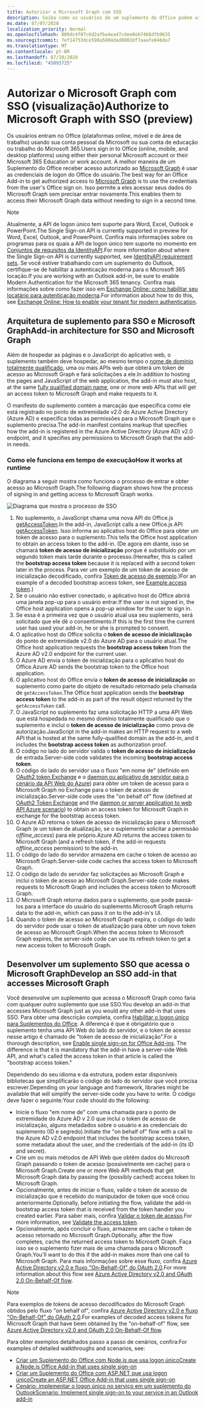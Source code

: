```yaml
---
title: Autorizar o Microsoft Graph com SSO
description: Saiba como os usuários de um suplemento do Office podem usar o logon único (SSO) para buscar dados do Microsoft Graph.
ms.date: 07/07/2020
localization_priority: Normal
ms.openlocfilehash: 809dc4f07c6d2afba4ea47cdee0eb7466dfb9635
ms.sourcegitcommit: 7ef14753dce598a5804dad8802df7aaafe046da7
ms.translationtype: MT
ms.contentlocale: pt-BR
ms.lasthandoff: 07/10/2020
ms.locfileid: "45093725"
---
```

# <a name="authorize-to-microsoft-graph-with-sso-preview"></a><span data-ttu-id="ce1af-103">Autorizar o Microsoft Graph com SSO (visualização)</span><span class="sxs-lookup"><span data-stu-id="ce1af-103">Authorize to Microsoft Graph with SSO (preview)</span></span>

<span data-ttu-id="ce1af-104">Os usuários entram no Office (plataformas online, móvel e de área de trabalho) usando sua conta pessoal da Microsoft ou sua conta de educação ou trabalho do Microsoft 365.</span><span class="sxs-lookup"><span data-stu-id="ce1af-104">Users sign in to Office (online, mobile, and desktop platforms) using either their personal Microsoft account or their Microsoft 365 Education or work account.</span></span> <span data-ttu-id="ce1af-105">A melhor maneira de um Suplemento do Office receber acesso autorizado ao [Microsoft Graph](https://developer.microsoft.com/graph/docs) é usar as credenciais de logon do Office do usuário.</span><span class="sxs-lookup"><span data-stu-id="ce1af-105">The best way for an Office Add-in to get authorized access to [Microsoft Graph](https://developer.microsoft.com/graph/docs) is to use the credentials from the user's Office sign on.</span></span> <span data-ttu-id="ce1af-106">Isso permite a eles acessar seus dados do Microsoft Graph sem precisar entrar novamente.</span><span class="sxs-lookup"><span data-stu-id="ce1af-106">This enables them to access their Microsoft Graph data without needing to sign in a second time.</span></span>

> [!NOTE]
> <span data-ttu-id="ce1af-107">Atualmente, a API de logon único tem suporte para Word, Excel, Outlook e PowerPoint.</span><span class="sxs-lookup"><span data-stu-id="ce1af-107">The Single Sign-on API is currently supported in preview for Word, Excel, Outlook, and PowerPoint.</span></span> <span data-ttu-id="ce1af-108">Confira mais informações sobre os programas para os quais a API de logon único tem suporte no momento em [Conjuntos de requisitos da IdentityAPI](../reference/requirement-sets/identity-api-requirement-sets.md).</span><span class="sxs-lookup"><span data-stu-id="ce1af-108">For more information about where the Single Sign-on API is currently supported, see [IdentityAPI requirement sets](../reference/requirement-sets/identity-api-requirement-sets.md).</span></span>
> <span data-ttu-id="ce1af-109">Se você estiver trabalhando com um suplemento do Outlook, certifique-se de habilitar a autenticação moderna para o Microsoft 365 locação.</span><span class="sxs-lookup"><span data-stu-id="ce1af-109">If you are working with an Outlook add-in, be sure to enable Modern Authentication for the Microsoft 365 tenancy.</span></span> <span data-ttu-id="ce1af-110">Confira mais informações sobre como fazer isso em [Exchange Online: como habilitar seu locatário para autenticação moderna](https://social.technet.microsoft.com/wiki/contents/articles/32711.exchange-online-how-to-enable-your-tenant-for-modern-authentication.aspx).</span><span class="sxs-lookup"><span data-stu-id="ce1af-110">For information about how to do this, see [Exchange Online: How to enable your tenant for modern authentication](https://social.technet.microsoft.com/wiki/contents/articles/32711.exchange-online-how-to-enable-your-tenant-for-modern-authentication.aspx).</span></span>

## <a name="add-in-architecture-for-sso-and-microsoft-graph"></a><span data-ttu-id="ce1af-111">Arquitetura de suplemento para SSO e Microsoft Graph</span><span class="sxs-lookup"><span data-stu-id="ce1af-111">Add-in architecture for SSO and Microsoft Graph</span></span>

<span data-ttu-id="ce1af-112">Além de hospedar as páginas e o JavaScript do aplicativo web, o suplemento também deve hospedar, ao mesmo tempo o [nome de domínio totalmente qualificado](/windows/desktop/DNS/f-gly#_dns_fully_qualified_domain_name_fqdn__gly), uma ou mais APIs web que obterá um token de acesso ao Microsoft Graph e fará solicitações a ele.</span><span class="sxs-lookup"><span data-stu-id="ce1af-112">In addition to hosting the pages and JavaScript of the web application, the add-in must also host, at the same [fully qualified domain name](/windows/desktop/DNS/f-gly#_dns_fully_qualified_domain_name_fqdn__gly), one or more web APIs that will get an access token to Microsoft Graph and make requests to it.</span></span>

<span data-ttu-id="ce1af-113">O manifesto do suplemento contém a marcação que especifica como ele está registrado no ponto de extremidade v2.0 do Azure Active Directory (Azure AD) e especifica todas as permissões para o Microsoft Graph que o suplemento precisa.</span><span class="sxs-lookup"><span data-stu-id="ce1af-113">The add-in manifest contains markup that specifies how the add-in is registered in the Azure Active Directory (Azure AD) v2.0 endpoint, and it specifies any permissions to Microsoft Graph that the add-in needs.</span></span>

### <a name="how-it-works-at-runtime"></a><span data-ttu-id="ce1af-114">Como ele funciona em tempo de execução</span><span class="sxs-lookup"><span data-stu-id="ce1af-114">How it works at runtime</span></span>

<span data-ttu-id="ce1af-115">O diagrama a seguir mostra como funciona o processo de entrar e obter acesso ao Microsoft Graph.</span><span class="sxs-lookup"><span data-stu-id="ce1af-115">The following diagram shows how the process of signing in and getting access to Microsoft Graph works.</span></span>

![Diagrama que mostra o processo de SSO](../images/sso-access-to-microsoft-graph.png)

1. <span data-ttu-id="ce1af-117">No suplemento, o JavaScript chama uma nova API do Office.js [getAccessToken](/javascript/api/office-runtime/officeruntime.auth#getaccesstoken-options-).</span><span class="sxs-lookup"><span data-stu-id="ce1af-117">In the add-in, JavaScript calls a new Office.js API [getAccessToken](/javascript/api/office-runtime/officeruntime.auth#getaccesstoken-options-).</span></span> <span data-ttu-id="ce1af-118">Isso informa ao aplicativo host do Office para obter um token de acesso para o suplemento.</span><span class="sxs-lookup"><span data-stu-id="ce1af-118">This tells the Office host application to obtain an access token to the add-in.</span></span> <span data-ttu-id="ce1af-119">(De agora em diante, isso se chamará **token de acesso de inicialização** porque é substituído por um segundo token mais tarde durante o processo.</span><span class="sxs-lookup"><span data-stu-id="ce1af-119">(Hereafter, this is called the **bootstrap access token** because it is replaced with a second token later in the process.</span></span> <span data-ttu-id="ce1af-120">Para ver um exemplo de um token de acesso de inicialização decodificado, confira [Token de acesso de exemplo](sso-in-office-add-ins.md#example-access-token).)</span><span class="sxs-lookup"><span data-stu-id="ce1af-120">For an example of a decoded bootstrap access token, see [Example access token](sso-in-office-add-ins.md#example-access-token).)</span></span>
2. <span data-ttu-id="ce1af-121">Se o usuário não estiver conectado, o aplicativo host do Office abrirá uma janela pop-up para o usuário entrar.</span><span class="sxs-lookup"><span data-stu-id="ce1af-121">If the user is not signed in, the Office host application opens a pop-up window for the user to sign in.</span></span>
3. <span data-ttu-id="ce1af-122">Se essa é a primeira vez que o usuário atual usa seu suplemento, será solicitado que ele dê o consentimento.</span><span class="sxs-lookup"><span data-stu-id="ce1af-122">If this is the first time the current user has used your add-in, he or she is prompted to consent.</span></span>
4. <span data-ttu-id="ce1af-123">O aplicativo host do Office solicita o **token de acesso de inicialização** do ponto de extremidade v2.0 do Azure AD para o usuário atual.</span><span class="sxs-lookup"><span data-stu-id="ce1af-123">The Office host application requests the **bootstrap access token** from the Azure AD v2.0 endpoint for the current user.</span></span>
5. <span data-ttu-id="ce1af-124">O Azure AD envia o token de inicialização para o aplicativo host do Office.</span><span class="sxs-lookup"><span data-stu-id="ce1af-124">Azure AD sends the bootstrap token to the Office host application.</span></span>
6. <span data-ttu-id="ce1af-125">O aplicativo host do Office envia o **token de acesso de inicialização** ao suplemento como parte do objeto de resultado retornado pela chamada de `getAccessToken`.</span><span class="sxs-lookup"><span data-stu-id="ce1af-125">The Office host application sends the **bootstrap access token** to the add-in as part of the result object returned by the `getAccessToken` call.</span></span>
7. <span data-ttu-id="ce1af-126">O JavaScript no suplemento faz uma solicitação HTTP a uma API Web que está hospedada no mesmo domínio totalmente qualificado que o suplemento e inclui o **token de acesso de inicialização** como prova de autorização.</span><span class="sxs-lookup"><span data-stu-id="ce1af-126">JavaScript in the add-in makes an HTTP request to a web API that is hosted at the same fully-qualified domain as the add-in, and it includes the **bootstrap access token** as authorization proof.</span></span>
8. <span data-ttu-id="ce1af-127">O código no lado do servidor valida o **token de acesso de inicialização** de entrada.</span><span class="sxs-lookup"><span data-stu-id="ce1af-127">Server-side code validates the incoming **bootstrap access token**.</span></span>
9. <span data-ttu-id="ce1af-128">O código do lado do servidor usa o fluxo "em nome de" (definido em [OAuth2 token Exchange](https://tools.ietf.org/html/draft-ietf-oauth-token-exchange-02) e o [daemon ou aplicativo de servidor para o cenário da API Web do Azure](/azure/active-directory/develop/active-directory-authentication-scenarios)) para obter um token de acesso para o Microsoft Graph no Exchange para o token de acesso de inicialização.</span><span class="sxs-lookup"><span data-stu-id="ce1af-128">Server-side code uses the "on behalf of" flow (defined at [OAuth2 Token Exchange](https://tools.ietf.org/html/draft-ietf-oauth-token-exchange-02) and the [daemon or server application to web API Azure scenario](/azure/active-directory/develop/active-directory-authentication-scenarios)) to obtain an access token for Microsoft Graph in exchange for the bootstrap access token.</span></span>
10. <span data-ttu-id="ce1af-129">O Azure AD retorna o token de acesso de inicialização para o Microsoft Graph (e um token de atualização, se o suplemento solicitar a permissão *offline_access*) para ele próprio.</span><span class="sxs-lookup"><span data-stu-id="ce1af-129">Azure AD returns the access token to Microsoft Graph (and a refresh token, if the add-in requests *offline_access* permission) to the add-in.</span></span>
11. <span data-ttu-id="ce1af-130">O código do lado do servidor armazena em cache o token de acesso ao Microsoft Graph.</span><span class="sxs-lookup"><span data-stu-id="ce1af-130">Server-side code caches the access token to Microsoft Graph.</span></span>
12. <span data-ttu-id="ce1af-131">O código do lado do servidor faz solicitações ao Microsoft Graph e inclui o token de acesso ao Microsoft Graph.</span><span class="sxs-lookup"><span data-stu-id="ce1af-131">Server-side code makes requests to Microsoft Graph and includes the access token to Microsoft Graph.</span></span>
13. <span data-ttu-id="ce1af-132">O Microsoft Graph retorna dados para o suplemento, que pode passá-los para a interface do usuário do suplemento.</span><span class="sxs-lookup"><span data-stu-id="ce1af-132">Microsoft Graph returns data to the add-in, which can pass it on to the add-in's UI.</span></span>
14. <span data-ttu-id="ce1af-133">Quando o token de acesso ao Microsoft Graph expira, o código do lado do servidor pode usar o token de atualização para obter um novo token de acesso ao Microsoft Graph.</span><span class="sxs-lookup"><span data-stu-id="ce1af-133">When the access token to Microsoft Graph expires, the server-side code can use its refresh token to get a new access token to Microsoft Graph.</span></span>

## <a name="develop-an-sso-add-in-that-accesses-microsoft-graph"></a><span data-ttu-id="ce1af-134">Desenvolver um suplemento SSO que acessa o Microsoft Graph</span><span class="sxs-lookup"><span data-stu-id="ce1af-134">Develop an SSO add-in that accesses Microsoft Graph</span></span>

<span data-ttu-id="ce1af-135">Você desenvolve um suplemento que acessa o Microsoft Graph como faria com qualquer outro suplemento que use SSO.</span><span class="sxs-lookup"><span data-stu-id="ce1af-135">You develop an add-in that accesses Microsoft Graph just as you would any other add-in that uses SSO.</span></span> <span data-ttu-id="ce1af-136">Para obter uma descrição completa, confira [Habilitar o logon único para Suplementos do Office](../develop/sso-in-office-add-ins.md). A diferença é que é obrigatório que o suplemento tenha uma API Web do lado do servidor, e o token de acesso nesse artigo é chamado de "token de acesso de inicialização".</span><span class="sxs-lookup"><span data-stu-id="ce1af-136">For a thorough description, see [Enable single sign-on for Office Add-ins](../develop/sso-in-office-add-ins.md). The difference is that it is mandatory that the add-in have a server-side Web API, and what's called the access token in that article is called the "bootstrap access token."</span></span>

<span data-ttu-id="ce1af-137">Dependendo do seu idioma e da estrutura, podem estar disponíveis bibliotecas que simplificarão o código do lado do servidor que você precisa escrever.</span><span class="sxs-lookup"><span data-stu-id="ce1af-137">Depending on your language and framework, libraries might be available that will simplify the server-side code you have to write.</span></span> <span data-ttu-id="ce1af-138">O código deve fazer o seguinte:</span><span class="sxs-lookup"><span data-stu-id="ce1af-138">Your code should do the following:</span></span>

* <span data-ttu-id="ce1af-139">Inicie o fluxo "em nome de" com uma chamada para o ponto de extremidade do Azure AD v 2.0 que inclui o token de acesso de inicialização, alguns metadados sobre o usuário e as credenciais do suplemento (ID e segredo).</span><span class="sxs-lookup"><span data-stu-id="ce1af-139">Initiate the "on behalf of" flow with a call to the Azure AD v2.0 endpoint that includes the bootstrap access token, some metadata about the user, and the credentials of the add-in (its ID and secret).</span></span>
* <span data-ttu-id="ce1af-140">Crie um ou mais métodos de API Web que obtêm dados do Microsoft Graph passando o token de acesso (possivelmente em cache) para o Microsoft Graph.</span><span class="sxs-lookup"><span data-stu-id="ce1af-140">Create one or more Web API methods that get Microsoft Graph data by passing the (possibly cached) access token to Microsoft Graph.</span></span>
* <span data-ttu-id="ce1af-141">Opcionalmente, antes de iniciar o fluxo, valide o token de acesso de inicialização que é recebido do manipulador de token que você criou anteriormente.</span><span class="sxs-lookup"><span data-stu-id="ce1af-141">Optionally, before initiating the flow, validate the add-in bootstrap access token that is received from the token handler you created earlier.</span></span> <span data-ttu-id="ce1af-142">Para saber mais, confira [Validar o token de acesso](sso-in-office-add-ins.md#validate-the-access-token).</span><span class="sxs-lookup"><span data-stu-id="ce1af-142">For more information, see [Validate the access token](sso-in-office-add-ins.md#validate-the-access-token).</span></span> 
* <span data-ttu-id="ce1af-143">Opcionalmente, após concluir o fluxo, armazene em cache o token de acesso retornado no Microsoft Graph.</span><span class="sxs-lookup"><span data-stu-id="ce1af-143">Optionally, after the flow completes, cache the returned access token to Microsoft Graph.</span></span> <span data-ttu-id="ce1af-144">Faça isso se o suplemento fizer mais de uma chamada para o Microsoft Graph.</span><span class="sxs-lookup"><span data-stu-id="ce1af-144">You'll want to do this if the add-in makes more than one call to Microsoft Graph.</span></span> <span data-ttu-id="ce1af-145">Para mais informações sobre esse fluxo, confira [Azure Active Directory v2.0 e fluxo "On-Behalf-Of" do OAuth 2.0](/azure/active-directory/develop/active-directory-v2-protocols-oauth-on-behalf-of).</span><span class="sxs-lookup"><span data-stu-id="ce1af-145">For more information about this flow see [Azure Active Directory v2.0 and OAuth 2.0 On-Behalf-Of flow](/azure/active-directory/develop/active-directory-v2-protocols-oauth-on-behalf-of).</span></span>

> [!NOTE]
> <span data-ttu-id="ce1af-146">Para exemplos de tokens de acesso decodificados do Microsoft Graph obtidos pelo fluxo "on behalf of", confira [Azure Active Directory v2.0 e fluxo "On-Behalf-Of" do OAuth 2.0](/azure/active-directory/develop/active-directory-v2-protocols-oauth-on-behalf-of).</span><span class="sxs-lookup"><span data-stu-id="ce1af-146">For examples of decoded access tokens for Microsoft Graph that have been obtained by the "on-behalf-of" flow, see [Azure Active Directory v2.0 and OAuth 2.0 On-Behalf-Of flow](/azure/active-directory/develop/active-directory-v2-protocols-oauth-on-behalf-of).</span></span>

<span data-ttu-id="ce1af-147">Para obter exemplos detalhados passo a passo de cenários, confira:</span><span class="sxs-lookup"><span data-stu-id="ce1af-147">For examples of detailed walkthroughs and scenarios, see:</span></span>

* [<span data-ttu-id="ce1af-148">Criar um Suplemento do Office com Node.js que usa logon único</span><span class="sxs-lookup"><span data-stu-id="ce1af-148">Create a Node.js Office Add-in that uses single sign-on</span></span>](create-sso-office-add-ins-nodejs.md)
* [<span data-ttu-id="ce1af-149">Criar um Suplemento do Office com ASP.NET que usa logon único</span><span class="sxs-lookup"><span data-stu-id="ce1af-149">Create an ASP.NET Office Add-in that uses single sign-on</span></span>](create-sso-office-add-ins-aspnet.md)
* [<span data-ttu-id="ce1af-150">Cenário: implementar o logon único no serviço em um suplemento do Outlook</span><span class="sxs-lookup"><span data-stu-id="ce1af-150">Scenario: Implement single sign-on to your service in an Outlook add-in</span></span>](../outlook/implement-sso-in-outlook-add-in.md)
